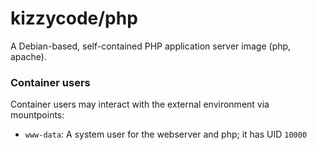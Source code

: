 # kizzycode/php

A Debian-based, self-contained PHP application server image (php, apache).

### Container users
Container users may interact with the external environment via mountpoints:
- `www-data`: A system user for the webserver and php; it has UID `10000`
